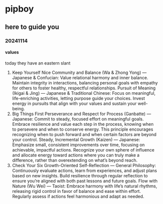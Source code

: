 # pipboy
## here to guide you 
### 20241114
#### values
today they have an eastern slant
1. Keep Yourself Nice
Community and Balance (Wa & Zhong Yong) — Japanese & Confucian: Value relational harmony and inner balance. Maintain integrity in interactions, balancing personal goals with empathy for others to foster healthy, respectful relationships.
Pursuit of Meaning (Ikigai & Jing) — Japanese & Traditional Chinese: Focus on meaningful, life-enriching activities, letting purpose guide your choices. Invest energy in pursuits that align with your values and sustain your well-being.
2. Big Things First
Perseverance and Respect for Process (Ganbatte) — Japanese: Commit to steady, focused effort on meaningful goals. Embrace resilience and value each step in the process, knowing when to persevere and when to conserve energy. This principle encourages recognizing when to push forward and when certain factors are beyond your control.
Steady, Incremental Growth (Kaizen) — Japanese: Emphasize small, consistent improvements over time, focusing on achievable, impactful actions. Recognize your own sphere of influence and allocate energy toward actions where you can truly make a difference, rather than overextending on what’s beyond reach.
3. Check Your Six
Growth-Oriented Self-Reflection — General Philosophy: Continuously evaluate actions, learn from experiences, and adjust plans based on new insights. Build resilience through regular reflection to ensure you’re aligned with both past lessons and future goals.
Flow with Nature (Wu Wei) — Taoist: Embrace harmony with life’s natural rhythms, releasing rigid control in favor of balance and ease within effort. Regularly assess if actions feel harmonious and adapt as needed.
